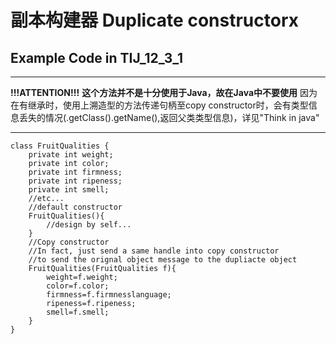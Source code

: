 # 副本构建器 Duplicate constructorx
## Example Code in TIJ_12_3_1
***
**!!!ATTENTION!!!**
**这个方法并不是十分使用于Java，故在Java中不要使用**
因为在有继承时，使用上溯造型的方法传递句柄至copy constructor时，会有类型信息丢失的情况(.getClass().getName(),返回父类类型信息)，详见"Think in java"
***
```
class FruitQualities {
    private int weight;
    private int color;
    private int firmness;
    private int ripeness;
    private int smell;
    //etc...
    //default constructor
    FruitQualities(){
        //design by self...
    }
    //Copy constructor
    //In fact, just send a same handle into copy constructor 
    //to send the orignal object message to the dupliacte object
    FruitQualities(FruitQualities f){
        weight=f.weight;
        color=f.color;
        firmness=f.firmnesslanguage;
        ripeness=f.ripeness;
        smell=f.smell;    
    }
}
```
